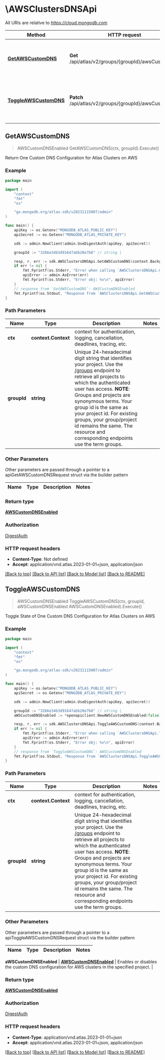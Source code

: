 # \AWSClustersDNSApi

All URIs are relative to *https://cloud.mongodb.com*

Method | HTTP request | Description
------------- | ------------- | -------------
[**GetAWSCustomDNS**](AWSClustersDNSApi.md#GetAWSCustomDNS) | **Get** /api/atlas/v2/groups/{groupId}/awsCustomDNS | Return One Custom DNS Configuration for Atlas Clusters on AWS
[**ToggleAWSCustomDNS**](AWSClustersDNSApi.md#ToggleAWSCustomDNS) | **Patch** /api/atlas/v2/groups/{groupId}/awsCustomDNS | Toggle State of One Custom DNS Configuration for Atlas Clusters on AWS



## GetAWSCustomDNS

> AWSCustomDNSEnabled GetAWSCustomDNS(ctx, groupId).Execute()

Return One Custom DNS Configuration for Atlas Clusters on AWS


### Example

```go
package main

import (
    "context"
    "fmt"
    "os"

    "go.mongodb.org/atlas-sdk/v20231115007/admin"
)

func main() {
    apiKey := os.Getenv("MONGODB_ATLAS_PUBLIC_KEY")
    apiSecret := os.Getenv("MONGODB_ATLAS_PRIVATE_KEY")

    sdk := admin.NewClient(admin.UseDigestAuth(apiKey, apiSecret))

    groupId := "32b6e34b3d91647abb20e7b8" // string | 

    resp, r, err := sdk.AWSClustersDNSApi.GetAWSCustomDNS(context.Background(), groupId).Execute()
    if err != nil {
        fmt.Fprintf(os.Stderr, "Error when calling `AWSClustersDNSApi.GetAWSCustomDNS``: %v\n", err)
        apiError := admin.AsError(err)
        fmt.Fprintf(os.Stderr, "Error obj: %v\n", apiError)
    }
    // response from `GetAWSCustomDNS`: AWSCustomDNSEnabled
    fmt.Fprintf(os.Stdout, "Response from `AWSClustersDNSApi.GetAWSCustomDNS`: %v\n", resp)
}
```

### Path Parameters


Name | Type | Description  | Notes
------------- | ------------- | ------------- | -------------
**ctx** | **context.Context** | context for authentication, logging, cancellation, deadlines, tracing, etc.
**groupId** | **string** | Unique 24-hexadecimal digit string that identifies your project. Use the [/groups](#tag/Projects/operation/listProjects) endpoint to retrieve all projects to which the authenticated user has access.  **NOTE**: Groups and projects are synonymous terms. Your group id is the same as your project id. For existing groups, your group/project id remains the same. The resource and corresponding endpoints use the term groups. | 

### Other Parameters

Other parameters are passed through a pointer to a apiGetAWSCustomDNSRequest struct via the builder pattern


Name | Type | Description  | Notes
------------- | ------------- | ------------- | -------------


### Return type

[**AWSCustomDNSEnabled**](AWSCustomDNSEnabled.md)

### Authorization
[DigestAuth](../README.md#Authentication)

### HTTP request headers

- **Content-Type**: Not defined
- **Accept**: application/vnd.atlas.2023-01-01+json, application/json

[[Back to top]](#) [[Back to API list]](../README.md#documentation-for-api-endpoints)
[[Back to Model list]](../README.md#documentation-for-models)
[[Back to README]](../README.md)


## ToggleAWSCustomDNS

> AWSCustomDNSEnabled ToggleAWSCustomDNS(ctx, groupId, aWSCustomDNSEnabled AWSCustomDNSEnabled).Execute()

Toggle State of One Custom DNS Configuration for Atlas Clusters on AWS


### Example

```go
package main

import (
    "context"
    "fmt"
    "os"

    "go.mongodb.org/atlas-sdk/v20231115007/admin"
)

func main() {
    apiKey := os.Getenv("MONGODB_ATLAS_PUBLIC_KEY")
    apiSecret := os.Getenv("MONGODB_ATLAS_PRIVATE_KEY")

    sdk := admin.NewClient(admin.UseDigestAuth(apiKey, apiSecret))

    groupId := "32b6e34b3d91647abb20e7b8" // string | 
    aWSCustomDNSEnabled := *openapiclient.NewAWSCustomDNSEnabled(false) // AWSCustomDNSEnabled | 

    resp, r, err := sdk.AWSClustersDNSApi.ToggleAWSCustomDNS(context.Background(), groupId, &aWSCustomDNSEnabled).Execute()
    if err != nil {
        fmt.Fprintf(os.Stderr, "Error when calling `AWSClustersDNSApi.ToggleAWSCustomDNS``: %v\n", err)
        apiError := admin.AsError(err)
        fmt.Fprintf(os.Stderr, "Error obj: %v\n", apiError)
    }
    // response from `ToggleAWSCustomDNS`: AWSCustomDNSEnabled
    fmt.Fprintf(os.Stdout, "Response from `AWSClustersDNSApi.ToggleAWSCustomDNS`: %v\n", resp)
}
```

### Path Parameters


Name | Type | Description  | Notes
------------- | ------------- | ------------- | -------------
**ctx** | **context.Context** | context for authentication, logging, cancellation, deadlines, tracing, etc.
**groupId** | **string** | Unique 24-hexadecimal digit string that identifies your project. Use the [/groups](#tag/Projects/operation/listProjects) endpoint to retrieve all projects to which the authenticated user has access.  **NOTE**: Groups and projects are synonymous terms. Your group id is the same as your project id. For existing groups, your group/project id remains the same. The resource and corresponding endpoints use the term groups. | 

### Other Parameters

Other parameters are passed through a pointer to a apiToggleAWSCustomDNSRequest struct via the builder pattern


Name | Type | Description  | Notes
------------- | ------------- | ------------- | -------------

 **aWSCustomDNSEnabled** | [**AWSCustomDNSEnabled**](AWSCustomDNSEnabled.md) | Enables or disables the custom DNS configuration for AWS clusters in the specified project. | 

### Return type

[**AWSCustomDNSEnabled**](AWSCustomDNSEnabled.md)

### Authorization
[DigestAuth](../README.md#Authentication)

### HTTP request headers

- **Content-Type**: application/vnd.atlas.2023-01-01+json
- **Accept**: application/vnd.atlas.2023-01-01+json, application/json

[[Back to top]](#) [[Back to API list]](../README.md#documentation-for-api-endpoints)
[[Back to Model list]](../README.md#documentation-for-models)
[[Back to README]](../README.md)

